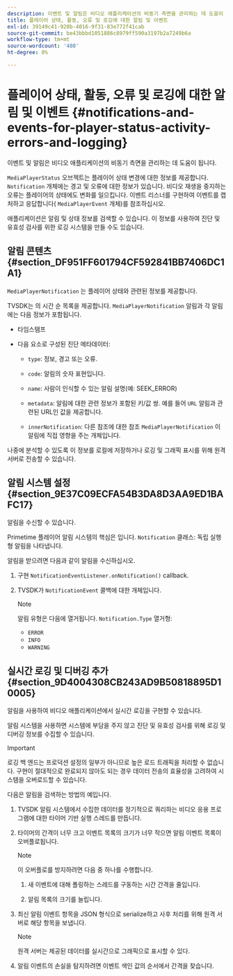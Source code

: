```yaml
---
description: 이벤트 및 알림은 비디오 애플리케이션의 비동기 측면을 관리하는 데 도움이 됩니다.
title: 플레이어 상태, 활동, 오류 및 로깅에 대한 알림 및 이벤트
exl-id: 39149c41-920b-4016-9f31-83e772f41cab
source-git-commit: be43bbbd1051886c8979ff590a3197b2a7249b6a
workflow-type: tm+mt
source-wordcount: '480'
ht-degree: 0%

---
```


# 플레이어 상태, 활동, 오류 및 로깅에 대한 알림 및 이벤트 {#notifications-and-events-for-player-status-activity-errors-and-logging}

이벤트 및 알림은 비디오 애플리케이션의 비동기 측면을 관리하는 데 도움이 됩니다.

`MediaPlayerStatus` 오브젝트는 플레이어 상태 변경에 대한 정보를 제공합니다. `Notification` 개체에는 경고 및 오류에 대한 정보가 있습니다. 비디오 재생을 중지하는 오류는 플레이어의 상태에도 변화를 일으킵니다. 이벤트 리스너를 구현하여 이벤트를 캡처하고 응답합니다( `MediaPlayerEvent` 개체)를 참조하십시오.

애플리케이션은 알림 및 상태 정보를 검색할 수 있습니다. 이 정보를 사용하여 진단 및 유효성 검사를 위한 로깅 시스템을 만들 수도 있습니다.

## 알림 콘텐츠 {#section_DF951FF601794CF592841BB7406DC1A1}

`MediaPlayerNotification` 는 플레이어 상태와 관련된 정보를 제공합니다.

TVSDK는 의 시간 순 목록을 제공합니다. `MediaPlayerNotification` 알림과 각 알림에는 다음 정보가 포함됩니다.

* 타임스탬프
* 다음 요소로 구성된 진단 메타데이터:

   * `type`: 정보, 경고 또는 오류.
   * `code`: 알림의 숫자 표현입니다.
   * `name`: 사람이 인식할 수 있는 알림 설명(예: SEEK_ERROR)
   * `metadata`: 알림에 대한 관련 정보가 포함된 키/값 쌍. 예를 들어 `URL` 알림과 관련된 URL인 값을 제공합니다.

   * `innerNotification`: 다른 참조에 대한 참조 `MediaPlayerNotification` 이 알림에 직접 영향을 주는 개체입니다.

나중에 분석할 수 있도록 이 정보를 로컬에 저장하거나 로깅 및 그래픽 표시를 위해 원격 서버로 전송할 수 있습니다.

## 알림 시스템 설정 {#section_9E37C09ECFA54B3DA8D3AA9ED1BAFC17}

알림을 수신할 수 있습니다.

Primetime 플레이어 알림 시스템의 핵심은 입니다. `Notification` 클래스: 독립 실행형 알림을 나타냅니다.

알림을 받으려면 다음과 같이 알림을 수신하십시오.

1. 구현 `NotificationEventListener.onNotification()` callback.
1. TVSDK가 `NotificationEvent` 콜백에 대한 개체입니다.

   >[!NOTE]
   >
   >알림 유형은 다음에 열거됩니다. `Notification.Type` 열거형:

   * `ERROR`
   * `INFO`
   * `WARNING`

## 실시간 로깅 및 디버깅 추가 {#section_9D4004308CB243AD9B50818895D10005}

알림을 사용하여 비디오 애플리케이션에서 실시간 로깅을 구현할 수 있습니다.

알림 시스템을 사용하면 시스템에 부담을 주지 않고 진단 및 유효성 검사를 위해 로깅 및 디버깅 정보를 수집할 수 있습니다.

>[!IMPORTANT]
>
>로깅 백 엔드는 프로덕션 설정의 일부가 아니므로 높은 로드 트래픽을 처리할 수 없습니다. 구현이 절대적으로 완료되지 않아도 되는 경우 데이터 전송의 효율성을 고려하여 시스템을 오버로드할 수 있습니다.

다음은 알림을 검색하는 방법의 예입니다.

1. TVSDK 알림 시스템에서 수집한 데이터를 정기적으로 쿼리하는 비디오 응용 프로그램에 대한 타이머 기반 실행 스레드를 만듭니다.
1. 타이머의 간격이 너무 크고 이벤트 목록의 크기가 너무 작으면 알림 이벤트 목록이 오버플로됩니다.

   >[!NOTE]
   >
   >이 오버플로를 방지하려면 다음 중 하나를 수행합니다.
   >
   >1. 새 이벤트에 대해 폴링하는 스레드를 구동하는 시간 간격을 줄입니다.
   >
   >1. 알림 목록의 크기를 늘립니다.


1. 최신 알림 이벤트 항목을 JSON 형식으로 serialize하고 사후 처리를 위해 원격 서버로 해당 항목을 보냅니다.

   >[!NOTE]
   >
   >원격 서버는 제공된 데이터를 실시간으로 그래픽으로 표시할 수 있다.

1. 알림 이벤트의 손실을 탐지하려면 이벤트 색인 값의 순서에서 간격을 찾습니다.
